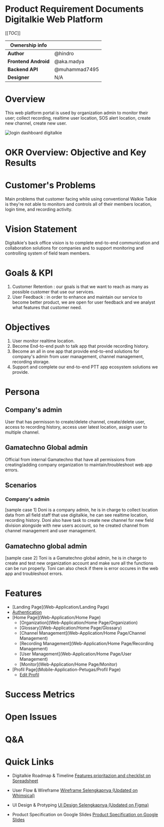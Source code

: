 # Product Requirement Documents Digitalkie Web Platform 


[[_TOC_]]

| Ownership info | |
| --- | --- |
| **Author** | @hindro|
| **Frontend Android** | @aka.madya |
| **Backend API** | @muhammad7495 |
| **Designer** | N/A|

# Overview
This web platform portal is used by organization admin to monitor their user; collect recording, realtime user location, SOS alert location, create new channel, create new user.

![login dashboard digitalkie](https://user-images.githubusercontent.com/72726406/188591197-fbeea93f-e0c7-4740-9e23-71e769f59579.png)

# OKR Overview: Objective and Key Results
# Customer's Problems
Main problems that customer facing while using conventional Walkie Talkie is they're not able to monitors and controls all of their members location, login time, and recording activity.

# Vision Statement
Digitalkie's back office vision is to complete end-to-end communication and collaboration solutions for companies and to support monitoring and controlling system of field team members.

# Goals & KPI 
1. Customer Retention : our goals is that we want to reach as many as possible customer that use our services.
2. User Feedback : in order to enhance and maintain our service to become better product, we are open for user feedback and we analyst what features that customer need.

# Objectives
1. User monitor realtime location.
1. Become End-to-end push to talk app that provide recording history.
2. Become an all in one app that provide end-to-end solutions for  company's admin from user management, channel management, recording storage.
3. Support and complete our end-to-end PTT app ecosystem solutions we provide.

# Persona
## Company's admin
User that has permisson to create/delete channel, create/delete user, access to recording history, access user latest location, assign user to multiple channel.
## Gamatechno Global admin
Official from internal Gamatechno that have all permissions from creating/adding company organization to maintain/troubleshoot web app errors.

## Scenarios
### Company's admin
[sample case 1] Doni is a company admin, he is in charge to collect location data from all field staff that use digitalkie, he can see realtime location, recording history. Doni also have task to create new channel for new field division alongside with new users account, so he created channel from channel management and user management.
## Gamatechno global admin
[sample case 2] Toni is a Gamatechno global admin, he is in charge to create and test new organization account and make sure all the functions can be run properly. Toni can also check if there is error occures in the web app and troubleshoot errors.
# Features
- [Landing Page](Web-Application/Landing Page)
- [Authentication](Web-Application/Authentication)
- [Home Page](Web-Application/Home Page)
   - [Organization](Web-Application/Home Page/Organization)
   - [Glossary](Web-Application/Home Page/Glossary)
   - [Channel Management](Web-Application/Home Page/Channel Management)
   - [Recording Management](Web-Application/Home Page/Recording Management)
   - [User Management](Web-Application/Home Page/User Management)
   - [Monitor](Web-Application/Home Page/Monitor)
- [Profil Page](Mobile-Application-Petugas/Profil Page)
   - [Edit Profil](Mobile-Application-Petugas/Profil-Page/Edit-Profil)
# Success Metrics
# Open Issues
# Q&A
# Quick Links

- Digitalkie Roadmap & Timeline
[Features prioritazion and checklist on Spreadsheet](https://docs.google.com/spreadsheets/d/1As3XH3qWr2EMyD8NSAKi2SwqP8k660XCT1Msg805TEk/edit#gid=497194347)

- User Flow & Wireframe 
[Wireframe Selengkapnya (Updated on Whimsical)](https://whimsical.com/digitalkie-MVmesPENcu7y5xQGz8mcG1)

- UI Design & Protyping
[UI Design Selengkapnya (Updated on Figma)](https://www.figma.com/file/EPN7VaHyrIfEpFrR8LQPWP/Digitalkie?node-id=0%3A1)

- Product Specification on Google Slides 
[Product Specification on Google Slides](https://docs.google.com/presentation/d/1cQQnwidzigAkQPcPKPrm_oyCQXGmlRhpkiF1-OZ5vC0/edit#slide=id.g1325a98c8bb_0_385)

